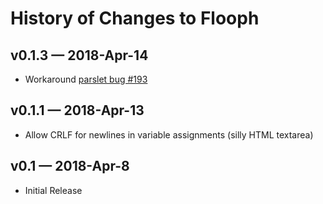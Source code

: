 # History of Changes to Flooph

## v0.1.3 — 2018-Apr-14

* Workaround [parslet bug #193](https://github.com/kschiess/parslet/issues/193)

## v0.1.1 — 2018-Apr-13

* Allow CRLF for newlines in variable assignments (silly HTML textarea)

## v0.1 — 2018-Apr-8

* Initial Release